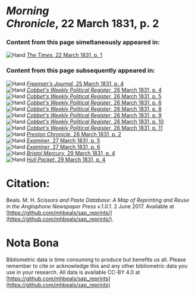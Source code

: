# *Morning Chronicle*, 22 March 1831, p. 2  
  
### Content from this page simeltaneously appeared in:  
![Hand](http://scissorsandpaste.net/wp-content/uploads/2017/06/smallhandpointer.png) [*The Times*, 22 March 1831, p. 1](https://mhbeals.github.io/sap_html/The-Times/The-Times-22-March-1831-p-1)  
  
### Content from this page subsequently appeared in:  
![Hand](http://scissorsandpaste.net/wp-content/uploads/2017/06/smallhandpointer.png) [*Freeman's Journal*, 25 March 1831, p. 4](https://mhbeals.github.io/sap_html/Freeman's-Journal/Freeman's-Journal-25-March-1831-p-4)  
![Hand](http://scissorsandpaste.net/wp-content/uploads/2017/06/smallhandpointer.png) [*Cobbet's Weekly Political Register*, 26 March 1831, p. 4](https://mhbeals.github.io/sap_html/Cobbet's-Weekly-Political-Register/Cobbet's-Weekly-Political-Register-26-March-1831-p-4)  
![Hand](http://scissorsandpaste.net/wp-content/uploads/2017/06/smallhandpointer.png) [*Cobbet's Weekly Political Register*, 26 March 1831, p. 5](https://mhbeals.github.io/sap_html/Cobbet's-Weekly-Political-Register/Cobbet's-Weekly-Political-Register-26-March-1831-p-5)  
![Hand](http://scissorsandpaste.net/wp-content/uploads/2017/06/smallhandpointer.png) [*Cobbet's Weekly Political Register*, 26 March 1831, p. 6](https://mhbeals.github.io/sap_html/Cobbet's-Weekly-Political-Register/Cobbet's-Weekly-Political-Register-26-March-1831-p-6)  
![Hand](http://scissorsandpaste.net/wp-content/uploads/2017/06/smallhandpointer.png) [*Cobbet's Weekly Political Register*, 26 March 1831, p. 8](https://mhbeals.github.io/sap_html/Cobbet's-Weekly-Political-Register/Cobbet's-Weekly-Political-Register-26-March-1831-p-8)  
![Hand](http://scissorsandpaste.net/wp-content/uploads/2017/06/smallhandpointer.png) [*Cobbet's Weekly Political Register*, 26 March 1831, p. 9](https://mhbeals.github.io/sap_html/Cobbet's-Weekly-Political-Register/Cobbet's-Weekly-Political-Register-26-March-1831-p-9)  
![Hand](http://scissorsandpaste.net/wp-content/uploads/2017/06/smallhandpointer.png) [*Cobbet's Weekly Political Register*, 26 March 1831, p. 10](https://mhbeals.github.io/sap_html/Cobbet's-Weekly-Political-Register/Cobbet's-Weekly-Political-Register-26-March-1831-p-10)  
![Hand](http://scissorsandpaste.net/wp-content/uploads/2017/06/smallhandpointer.png) [*Cobbet's Weekly Political Register*, 26 March 1831, p. 11](https://mhbeals.github.io/sap_html/Cobbet's-Weekly-Political-Register/Cobbet's-Weekly-Political-Register-26-March-1831-p-11)  
![Hand](http://scissorsandpaste.net/wp-content/uploads/2017/06/smallhandpointer.png) [*Preston Chronicle*, 26 March 1831, p. 2](https://mhbeals.github.io/sap_html/Preston-Chronicle/Preston-Chronicle-26-March-1831-p-2)  
![Hand](http://scissorsandpaste.net/wp-content/uploads/2017/06/smallhandpointer.png) [*Examiner*, 27 March 1831, p. 5](https://mhbeals.github.io/sap_html/Examiner/Examiner-27-March-1831-p-5)  
![Hand](http://scissorsandpaste.net/wp-content/uploads/2017/06/smallhandpointer.png) [*Examiner*, 27 March 1831, p. 6](https://mhbeals.github.io/sap_html/Examiner/Examiner-27-March-1831-p-6)  
![Hand](http://scissorsandpaste.net/wp-content/uploads/2017/06/smallhandpointer.png) [*Bristol Mercury*, 29 March 1831, p. 4](https://mhbeals.github.io/sap_html/Bristol-Mercury/Bristol-Mercury-29-March-1831-p-4)  
![Hand](http://scissorsandpaste.net/wp-content/uploads/2017/06/smallhandpointer.png) [*Hull Packet*, 29 March 1831, p. 4](https://mhbeals.github.io/sap_html/Hull-Packet/Hull-Packet-29-March-1831-p-4)  


# Citation: 

Beals. M. H. *Scissors and Paste Database: A Map of Reprinting and Reuse in the Anglophone Newspaper Press v.1.0.1.* 2 June 2017. Available at [https://github.com/mhbeals/sap_reprints/](https://github.com/mhbeals/sap_reprints/). 

# Nota Bona

Bibliometric data is time consuming to produce but benefits us all. Please remember to cite or acknowledge this and any other bibliometric data you use in your research. All data is available CC-BY 4.0 at [https://github.com/mhbeals/sap_reprints](https://github.com/mhbeals/sap_reprints)